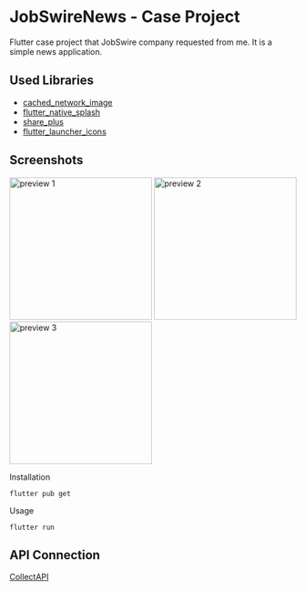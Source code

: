 # JobSwireNews - Case Project

Flutter case project that JobSwire company requested from me. It is a simple news application.

## Used Libraries
- [cached_network_image](https://pub.dev/packages/cached_network_image)
- [flutter_native_splash](https://pub.dev/packages/flutter_native_splash)
- [share_plus](https://pub.dev/packages/share_plus)
- [flutter_launcher_icons](https://pub.dev/packages/flutter_launcher_icons)

## Screenshots
<img src="https://raw.githubusercontent.com/ZeploiT/jobswire_case_project/main/preview1.png" alt="preview 1" width="250"/> <img src="https://raw.githubusercontent.com/ZeploiT/jobswire_case_project/main/preview2.png" alt="preview 2" width="250"/> <img src="https://raw.githubusercontent.com/ZeploiT/jobswire_case_project/main/preview3.png" alt="preview 3" width="250"/>        

Installation

```
flutter pub get
```
Usage 

```
flutter run
```

## API Connection

[CollectAPI](https://collectapi.com/tr/api/news/haberler-api)

